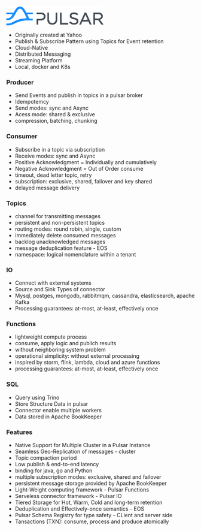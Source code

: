 ![pulsar](img/pulsar_50h.png)

- Originally created at Yahoo
- Publish & Subscribe Pattern using Topics for Event retention
- Cloud-Native
- Distributed Messaging
- Streaming Platform
- Local, docker and K8s

### Producer
- Send Events and publish in topics in a pulsar broker
- Idempotemcy
- Send modes: sync and Async
- Acess mode: shared & exclusive
- compression, batching, chunking

### Consumer
- Subscribe in a topic via subscription
- Receive modes: sync and Async
- Positive Acknowledgment = Individually and cumulatively
- Negative Acknowledgment = Out of Order consume
- timeout, dead letter topic, retry
- subscription: exclusive, shared, failover and key shared
- delayed message delivery

### Topics
- channel for transmitting messages
- persistent and non-persistent topics
- routing modes: round robin, single, custom
- immediately delete consumed messages
- backlog unacknowledged messages
- message deduplication feature - EOS
- namespace: logical nomenclature within a tenant

### IO
- Connect with external systems
- Source and Sink Types of connector
- Mysql, postges, mongodb, rabbitmqm, cassandra, elasticsearch, apache Kafka
- Processing guarantees: at-most, at-least, effectively once

### Functions
- lightweight compute process
- consume, apply logic and publich results
- without neighboring system problem
- operational simplicity: without external processing
- inspired by storm, flink, lambda, cloud and azure functions
- processing guarantees: at-most, at-least, effectively once

### SQL
- Query using Trino
- Store Structure Data in pulsar
- Connector enable multiple workers
- Data stored in Apache BookKeeper

### Features
- Native Support for Multiple Cluster in a Pulsar Instance
- Seamless Geo-Replication of messages - cluster
- Topic compaction period
- Low publish & end-to-end latency
- binding for java, go and Python
- multiple subscription modes: exclusive, shared and failover
- persistent message storage provided by Apache BookKeeper
- Light-Weight computing framework - Pulsar Functions
- Serveless connector framework - Pulsar IO
- Tiered Storage for Hot, Warm, Cold and long-term retention
- Deduplication and Effectively-once semantics - EOS
- Pulsar Schema Registry for type safety - CLient and server side
- Tansactions (TXN): consume, process and produce atomically